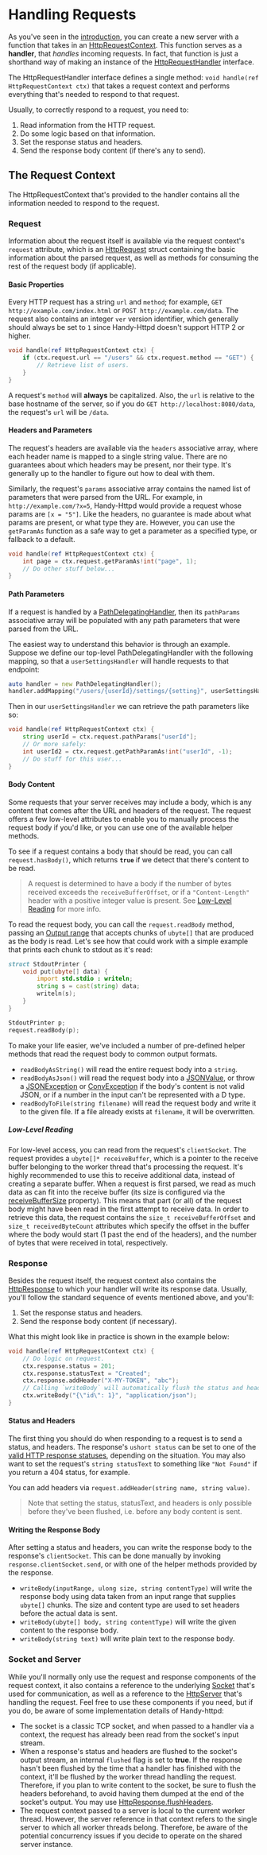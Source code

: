 # Handling Requests

As you've seen in the [introduction](./README.md), you can create a new server with a function that takes in an [HttpRequestContext](ddoc-handy_httpd.components.handler.HttpRequestContext). This function serves as a **handler**, that _handles_ incoming requests. In fact, that function is just a shorthand way of making an instance of the [HttpRequestHandler](ddoc-handy_httpd.components.handler.HttpRequestHandler) interface.

The HttpRequestHandler interface defines a single method: `void handle(ref HttpRequestContext ctx)` that takes a request context and performs everything that's needed to respond to that request.

Usually, to correctly respond to a request, you need to:
1. Read information from the HTTP request.
2. Do some logic based on that information.
3. Set the response status and headers.
4. Send the response body content (if there's any to send).

## The Request Context

The HttpRequestContext that's provided to the handler contains all the information needed to respond to the request.

### Request

Information about the request itself is available via the request context's `request` attribute, which is an [HttpRequest](ddoc-handy_httpd.components.request.HttpRequest) struct containing the basic information about the parsed request, as well as methods for consuming the rest of the request body (if applicable).

#### Basic Properties

Every HTTP request has a string `url` and `method`; for example, `GET http://example.com/index.html` or `POST http://example.com/data`. The request also contains an integer `ver` version identifier, which generally should always be set to `1` since Handy-Httpd doesn't support HTTP 2 or higher.

```d
void handle(ref HttpRequestContext ctx) {
    if (ctx.request.url == "/users" && ctx.request.method == "GET") {
        // Retrieve list of users.
    }
}
```
A request's `method` will **always** be capitalized. Also, the `url` is relative to the base hostname of the server, so if you do `GET http://localhost:8080/data`, the request's `url` will be `/data`.

#### Headers and Parameters

The request's headers are available via the `headers` associative array, where each header name is mapped to a single string value. There are no guarantees about which headers may be present, nor their type. It's generally up to the handler to figure out how to deal with them.

Similarly, the request's `params` associative array contains the named list of parameters that were parsed from the URL. For example, in `http://example.com/?x=5`, Handy-Httpd would provide a request whose params are `[x = "5"]`. Like the headers, no guarantee is made about what params are present, or what type they are. However, you can use the `getParamAs` function as a safe way to get a parameter as a specified type, or fallback to a default.

```d
void handle(ref HttpRequestContext ctx) {
    int page = ctx.request.getParamAs!int("page", 1);
    // Do other stuff below...
}
```

#### Path Parameters

If a request is handled by a [PathDelegatingHandler](ddoc-handy_httpd.handlers.path_delegating_handler.PathDelegatingHandler), then its `pathParams` associative array will be populated with any path parameters that were parsed from the URL.

The easiest way to understand this behavior is through an example. Suppose we define our top-level PathDelegatingHandler with the following mapping, so that a `userSettingsHandler` will handle requests to that endpoint:

```d
auto handler = new PathDelegatingHandler();
handler.addMapping("/users/{userId}/settings/{setting}", userSettingsHandler);
```

Then in our `userSettingsHandler` we can retrieve the path parameters like so:

```d
void handle(ref HttpRequestContext ctx) {
    string userId = ctx.request.pathParams["userId"];
    // Or more safely:
    int userId2 = ctx.request.getPathParamAs!int("userId", -1);
    // Do stuff for this user...
}
```

#### Body Content

Some requests that your server receives may include a body, which is any content that comes after the URL and headers of the request. The request offers a few low-level attributes to enable you to manually process the request body if you'd like, or you can use one of the available helper methods.

To see if a request contains a body that should be read, you can call `request.hasBody()`, which returns **`true`** if we detect that there's content to be read.
> A request is determined to have a body if the number of bytes received exceeds the `receiveBufferOffset`, or if a `"Content-Length"` header with a positive integer value is present. See [Low-Level Reading](#low-level-reading) for more info.

To read the request body, you can call the `request.readBody` method, passing an [Output range](https://dlang.org/phobos/std_range_primitives.html#isOutputRange) that accepts chunks of `ubyte[]` that are produced as the body is read. Let's see how that could work with a simple example that prints each chunk to stdout as it's read:

```d
struct StdoutPrinter {
    void put(ubyte[] data) {
        import std.stdio : writeln;
        string s = cast(string) data;
        writeln(s);
    }
}

StdoutPrinter p;
request.readBody(p);
```

To make your life easier, we've included a number of pre-defined helper methods that read the request body to common output formats.

- `readBodyAsString()` will read the entire request body into a `string`.
- `readBodyAsJson()` will read the request body into a [JSONValue](https://dlang.org/phobos/std_json.html#.JSONValue), or throw a [JSONException](https://dlang.org/phobos/std_json.html#JSONException) or [ConvException](https://dlang.org/phobos/std_json.html#ConvException) if the body's content is not valid JSON, or if a number in the input can't be represented with a D type.
- `readBodyToFile(string filename)` will read the request body and write it to the given file. If a file already exists at `filename`, it will be overwritten.

##### Low-Level Reading

For low-level access, you can read from the request's `clientSocket`. The request provides a `ubyte[]* receiveBuffer`, which is a pointer to the receive buffer belonging to the worker thread that's processing the request. It's highly recommended to use this to receive additional data, instead of creating a separate buffer. When a request is first parsed, we read as much data as can fit into the receive buffer (its size is configured via the [receiveBufferSize](./configuration.md#receivebuffersize) property). This means that part (or all) of the request body might have been read in the first attempt to receive data. In order to retrieve this data, the request contains the `size_t receiveBufferOffset` and `size_t receivedByteCount` attributes which specify the offset in the buffer where the body would start (1 past the end of the headers), and the number of bytes that were received in total, respectively.

### Response

Besides the request itself, the request context also contains the [HttpResponse](ddoc-handy_httpd.components.response.HttpResponse) to which your handler will write its response data. Usually, you'll follow the standard sequence of events mentioned above, and you'll:
1. Set the response status and headers.
2. Send the response body content (if necessary).

What this might look like in practice is shown in the example below:
```d
void handle(ref HttpRequestContext ctx) {
    // Do logic on request.
    ctx.response.status = 201;
    ctx.response.statusText = "Created";
    ctx.response.addHeader("X-MY-TOKEN", "abc");
    // Calling `writeBody` will automatically flush the status and headers to the socket.
    ctx.writeBody("{\"id\": 1}", "application/json");
}
```

#### Status and Headers

The first thing you should do when responding to a request is to send a status, and headers. The response's `ushort status` can be set to one of the [valid HTTP response statuses](https://developer.mozilla.org/en-US/docs/Web/HTTP/Status), depending on the situation. You may also want to set the request's `string statusText` to something like `"Not Found"` if you return a 404 status, for example.

You can add headers via `request.addHeader(string name, string value)`.

> Note that setting the status, statusText, and headers is only possible before they've been flushed, i.e. before any body content is sent.

#### Writing the Response Body

After setting a status and headers, you can write the response body to the response's `clientSocket`. This can be done manually by invoking `response.clientSocket.send`, or with one of the helper methods provided by the response.

- `writeBody(inputRange, ulong size, string contentType)` will write the response body using data taken from an input range that supplies `ubyte[]` chunks. The size and content type are used to set headers before the actual data is sent.
- `writeBody(ubyte[] body, string contentType)` will write the given content to the response body.
- `writeBody(string text)` will write plain text to the response body.

### Socket and Server

While you'll normally only use the request and response components of the request context, it also contains a reference to the underlying [Socket](https://dlang.org/phobos/std_socket.html#.Socket) that's used for communication, as well as a reference to the [HttpServer](ddoc-handy_httpd.server.HttpServer) that's handling the request. Feel free to use these components if you need, but if you do, be aware of some implementation details of Handy-httpd:

- The socket is a classic TCP socket, and when passed to a handler via a context, the request has already been read from the socket's input stream.
- When a response's status and headers are flushed to the socket's output stream, an internal `flushed` flag is set to **true**. If the response hasn't been flushed by the time that a handler has finished with the context, it'll be flushed by the worker thread handling the request. Therefore, if you plan to write content to the socket, be sure to flush the headers beforehand, to avoid having them dumped at the end of the socket's output. You may use [HttpResponse.flushHeaders](ddoc-handy_httpd.components.response.HttpResponse.flushHeaders).
- The request context passed to a server is local to the current worker thread. However, the server reference in that context refers to the single server to which all worker threads belong. Therefore, be aware of the potential concurrency issues if you decide to operate on the shared server instance.
